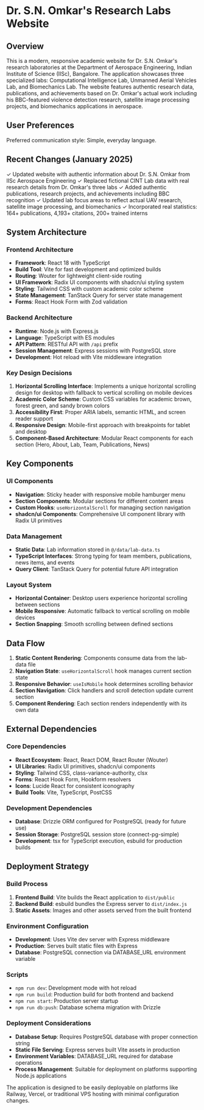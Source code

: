 # Dr. S.N. Omkar's Research Labs Website

## Overview

This is a modern, responsive academic website for Dr. S.N. Omkar's research laboratories at the Department of Aerospace Engineering, Indian Institute of Science (IISc), Bangalore. The application showcases three specialized labs: Computational Intelligence Lab, Unmanned Aerial Vehicles Lab, and Biomechanics Lab. The website features authentic research data, publications, and achievements based on Dr. Omkar's actual work including his BBC-featured violence detection research, satellite image processing projects, and biomechanics applications in aerospace.

## User Preferences

Preferred communication style: Simple, everyday language.

## Recent Changes (January 2025)

✓ Updated website with authentic information about Dr. S.N. Omkar from IISc Aerospace Engineering
✓ Replaced fictional CINT Lab data with real research details from Dr. Omkar's three labs
✓ Added authentic publications, research projects, and achievements including BBC recognition
✓ Updated lab focus areas to reflect actual UAV research, satellite image processing, and biomechanics
✓ Incorporated real statistics: 164+ publications, 4,193+ citations, 200+ trained interns

## System Architecture

### Frontend Architecture
- **Framework**: React 18 with TypeScript
- **Build Tool**: Vite for fast development and optimized builds
- **Routing**: Wouter for lightweight client-side routing
- **UI Framework**: Radix UI components with shadcn/ui styling system
- **Styling**: Tailwind CSS with custom academic color scheme
- **State Management**: TanStack Query for server state management
- **Forms**: React Hook Form with Zod validation

### Backend Architecture
- **Runtime**: Node.js with Express.js
- **Language**: TypeScript with ES modules
- **API Pattern**: RESTful API with `/api` prefix
- **Session Management**: Express sessions with PostgreSQL store
- **Development**: Hot reload with Vite middleware integration

### Key Design Decisions

1. **Horizontal Scrolling Interface**: Implements a unique horizontal scrolling design for desktop with fallback to vertical scrolling on mobile devices
2. **Academic Color Scheme**: Custom CSS variables for academic brown, forest green, and sandy brown colors
3. **Accessibility First**: Proper ARIA labels, semantic HTML, and screen reader support
4. **Responsive Design**: Mobile-first approach with breakpoints for tablet and desktop
5. **Component-Based Architecture**: Modular React components for each section (Hero, About, Lab, Team, Publications, News)

## Key Components

### UI Components
- **Navigation**: Sticky header with responsive mobile hamburger menu
- **Section Components**: Modular sections for different content areas
- **Custom Hooks**: `useHorizontalScroll` for managing section navigation
- **shadcn/ui Components**: Comprehensive UI component library with Radix UI primitives

### Data Management
- **Static Data**: Lab information stored in `@/data/lab-data.ts`
- **TypeScript Interfaces**: Strong typing for team members, publications, news items, and events
- **Query Client**: TanStack Query for potential future API integration

### Layout System
- **Horizontal Container**: Desktop users experience horizontal scrolling between sections
- **Mobile Responsive**: Automatic fallback to vertical scrolling on mobile devices
- **Section Snapping**: Smooth scrolling between defined sections

## Data Flow

1. **Static Content Rendering**: Components consume data from the lab-data file
2. **Navigation State**: `useHorizontalScroll` hook manages current section state
3. **Responsive Behavior**: `useIsMobile` hook determines scrolling behavior
4. **Section Navigation**: Click handlers and scroll detection update current section
5. **Component Rendering**: Each section renders independently with its own data

## External Dependencies

### Core Dependencies
- **React Ecosystem**: React, React DOM, React Router (Wouter)
- **UI Libraries**: Radix UI primitives, shadcn/ui components
- **Styling**: Tailwind CSS, class-variance-authority, clsx
- **Forms**: React Hook Form, Hookform resolvers
- **Icons**: Lucide React for consistent iconography
- **Build Tools**: Vite, TypeScript, PostCSS

### Development Dependencies
- **Database**: Drizzle ORM configured for PostgreSQL (ready for future use)
- **Session Storage**: PostgreSQL session store (connect-pg-simple)
- **Development**: tsx for TypeScript execution, esbuild for production builds

## Deployment Strategy

### Build Process
1. **Frontend Build**: Vite builds the React application to `dist/public`
2. **Backend Build**: esbuild bundles the Express server to `dist/index.js`
3. **Static Assets**: Images and other assets served from the built frontend

### Environment Configuration
- **Development**: Uses Vite dev server with Express middleware
- **Production**: Serves built static files with Express
- **Database**: PostgreSQL connection via DATABASE_URL environment variable

### Scripts
- `npm run dev`: Development mode with hot reload
- `npm run build`: Production build for both frontend and backend
- `npm run start`: Production server startup
- `npm run db:push`: Database schema migration with Drizzle

### Deployment Considerations
- **Database Setup**: Requires PostgreSQL database with proper connection string
- **Static File Serving**: Express serves built Vite assets in production
- **Environment Variables**: DATABASE_URL required for database operations
- **Process Management**: Suitable for deployment on platforms supporting Node.js applications

The application is designed to be easily deployable on platforms like Railway, Vercel, or traditional VPS hosting with minimal configuration changes.